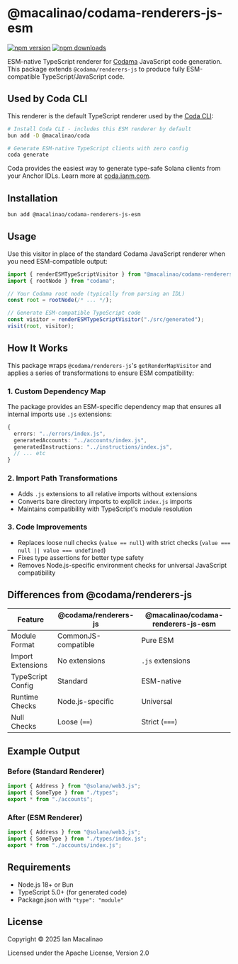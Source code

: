 # @macalinao/codama-renderers-js-esm

[![npm version](https://img.shields.io/npm/v/@macalinao/codama-renderers-js-esm.svg)](https://www.npmjs.com/package/@macalinao/codama-renderers-js-esm)
[![npm downloads](https://img.shields.io/npm/dm/@macalinao/codama-renderers-js-esm.svg)](https://www.npmjs.com/package/@macalinao/codama-renderers-js-esm)

ESM-native TypeScript renderer for [Codama](https://github.com/codama-idl/codama) JavaScript code generation. This package extends `@codama/renderers-js` to produce fully ESM-compatible TypeScript/JavaScript code.

## Used by Coda CLI

This renderer is the default TypeScript renderer used by the [Coda CLI](https://coda.ianm.com):

```bash
# Install Coda CLI - includes this ESM renderer by default
bun add -D @macalinao/coda

# Generate ESM-native TypeScript clients with zero config
coda generate
```

Coda provides the easiest way to generate type-safe Solana clients from your Anchor IDLs. Learn more at [coda.ianm.com](https://coda.ianm.com).

## Installation

```bash
bun add @macalinao/codama-renderers-js-esm
```

## Usage

Use this visitor in place of the standard Codama JavaScript renderer when you need ESM-compatible output:

```typescript
import { renderESMTypeScriptVisitor } from "@macalinao/codama-renderers-js-esm";
import { rootNode } from "codama";

// Your Codama root node (typically from parsing an IDL)
const root = rootNode(/* ... */);

// Generate ESM-compatible TypeScript code
const visitor = renderESMTypeScriptVisitor("./src/generated");
visit(root, visitor);
```

## How It Works

This package wraps `@codama/renderers-js`'s `getRenderMapVisitor` and applies a series of transformations to ensure ESM compatibility:

### 1. Custom Dependency Map

The package provides an ESM-specific dependency map that ensures all internal imports use `.js` extensions:

```typescript
{
  errors: "../errors/index.js",
  generatedAccounts: "../accounts/index.js",
  generatedInstructions: "../instructions/index.js",
  // ... etc
}
```

### 2. Import Path Transformations

- Adds `.js` extensions to all relative imports without extensions
- Converts bare directory imports to explicit `index.js` imports
- Maintains compatibility with TypeScript's module resolution

### 3. Code Improvements

- Replaces loose null checks (`value == null`) with strict checks (`value === null || value === undefined`)
- Fixes type assertions for better type safety
- Removes Node.js-specific environment checks for universal JavaScript compatibility

## Differences from @codama/renderers-js

| Feature | @codama/renderers-js | @macalinao/codama-renderers-js-esm |
|---------|----------------------|-------------------------------------|
| Module Format | CommonJS-compatible | Pure ESM |
| Import Extensions | No extensions | `.js` extensions |
| TypeScript Config | Standard | ESM-native |
| Runtime Checks | Node.js-specific | Universal |
| Null Checks | Loose (`==`) | Strict (`===`) |

## Example Output

### Before (Standard Renderer)
```typescript
import { Address } from "@solana/web3.js";
import { SomeType } from "./types";
export * from "./accounts";
```

### After (ESM Renderer)
```typescript
import { Address } from "@solana/web3.js";
import { SomeType } from "./types/index.js";
export * from "./accounts/index.js";
```

## Requirements

- Node.js 18+ or Bun
- TypeScript 5.0+ (for generated code)
- Package.json with `"type": "module"`

## License

Copyright © 2025 Ian Macalinao

Licensed under the Apache License, Version 2.0
